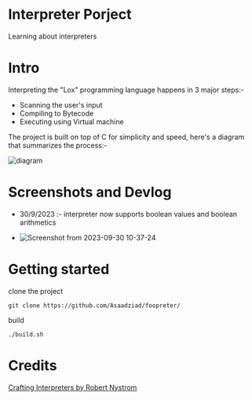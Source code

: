 # Interpreter Porject

Learning about interpreters

# Intro
Interpreting the "Lox" programming language happens in 3 major steps:-
* Scanning the user's input
* Compiling to Bytecode
* Executing using Virtual machine

The project is built on top of C for simplicity and speed, here's a diagram that summarizes the process:-

![diagram](https://github.com/Asaadziad/foopreter/assets/108868994/aa39a925-ada1-4663-a036-7729b2ce3261)

# Screenshots and Devlog
- 30/9/2023 :- interpreter now supports boolean values and boolean arithmetics

- ![Screenshot from 2023-09-30 10-37-24](https://github.com/Asaadziad/foopreter/assets/108868994/1df66072-c5e4-4bfe-abc5-d5d590e5cdb0)




# Getting started

clone the project
```
git clone https://github.com/Asaadziad/foopreter/

```
build

```
./build.sh
```

# Credits
[Crafting Interpreters by Robert Nystrom](https://craftinginterpreters.com/)
